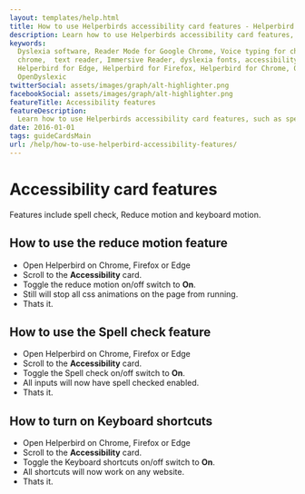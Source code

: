 ```yaml
---
layout: templates/help.html
title: How to use Helperbirds accessibility card features - Helperbird
description: Learn how to use Helperbirds accessibility card features, such as spell check, Reduce motion and keyboard motion.
keywords:
  Dyslexia software, Reader Mode for Google Chrome, Voice typing for chrome, Text to speech for
  chrome,  text reader, Immersive Reader, dyslexia fonts, accessibility software, dyslexia software,
  Helperbird for Edge, Helperbird for Firefox, Helperbird for Chrome, Opendyslexic for Chrome,
  OpenDyslexic
twitterSocial: assets/images/graph/alt-highlighter.png
facebookSocial: assets/images/graph/alt-highlighter.png
featureTitle: Accessibility features
featureDescription:
  Learn how to use Helperbirds accessibility card features, such as spell check, Reduce motion and keyboard motion.
date: 2016-01-01
tags: guideCardsMain
url: /help/how-to-use-helperbird-accessibility-features/
---
```


# Accessibility card features

Features include spell check, Reduce motion and keyboard motion.


## How to use the reduce motion feature

- Open Helperbird on Chrome, Firefox or Edge
- Scroll to the **Accessibility** card.
- Toggle the reduce motion on/off switch to **On**.
- Still will stop all css animations on the page from running.
- Thats it.


## How to use the Spell check feature

- Open Helperbird on Chrome, Firefox or Edge
- Scroll to the **Accessibility** card.
- Toggle the Spell check on/off switch to **On**.
- All inputs will now have spell checked enabled.
- Thats it.



## How to turn on Keyboard shortcuts

- Open Helperbird on Chrome, Firefox or Edge
- Scroll to the **Accessibility** card.
- Toggle the Keyboard shortcuts on/off switch to **On**.
- All shortcuts will now work on any website.
- Thats it.